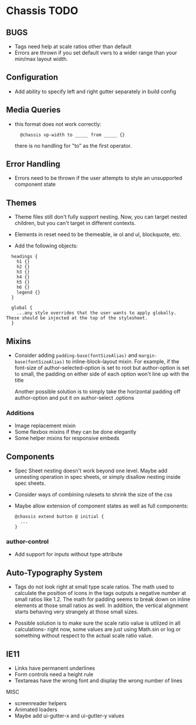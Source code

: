 # Chassis TODO

## BUGS
- Tags need help at scale ratios other than default
- Errors are thrown if you set default vwrs to a wider range than your min/max layout width.

## Configuration
- Add ability to specify left and right gutter separately in build config

## Media Queries
- this format does not work correctly:
  ```
    @chassis vp-width to _____ from _____ {}
  ```
  there is no handling for "to" as the first operator.

## Error Handling
- Errors need to be thrown if the user attempts to style an
unsupported component state

## Themes
- Theme files still don't fully support nesting. Now, you can target nested children, but you can't target in different contexts.

- Elements in reset need to be themeable, ie ol and ul, blockquote, etc.

- Add the following objects:

```
  headings {
    h1 {}
    h2 {}
    h3 {}
    h4 {}
    h5 {}
    h6 {}
    legend {}
  }

  global {
    ...any style overrides that the user wants to apply globally. These should be injected at the top of the stylesheet.
  }
```

## Mixins
- Consider adding `padding-base(fontSizeAlias)` and `margin-base(fontSizeAlias)` to inline-block-layout mixin. For example, if the font-size of author-selected-option is set to root but author-option is set to small, the padding on either side of each option won't line up with the title

  Another possible solution is to simply take the horizontal padding off author-option and put it on author-select .options

### Additions
- Image replacement mixin
- Some flexbox mixins if they can be done elegantly
- Some helper mixins for responsive embeds

## Components

- Spec Sheet nesting doesn't work beyond one level. Maybe add unnesting operation in spec sheets, or simply disallow nesting inside spec sheets.

- Consider ways of combining rulesets to shrink the size of the css

- Maybe allow extension of component states as well as full components:

  ```
  @chassis extend button @ initial {
  	...
  }
  ```

### author-control

- Add support for inputs without type attribute

## Auto-Typography System
- Tags do not look right at small type scale ratios. The math used to calculate the position of icons in the tags outputs a negative number at small ratios like 1.2. The math for padding seems to break down on inline elements at those small ratios as well. In addition, the vertical alignment starts behaving very strangely at those small sizes.

- Possible solution is to make sure the scale ratio value is utilized in all calculations- right now, some values are just using Math.sin or log or something without respect to the actual scale ratio value.

## IE11

- Links have permanent underlines
- Form controls need a height rule
- Textareas have the wrong font and display the wrong number of lines

MISC
- screenreader helpers
- Animated loaders
- Maybe add ui-gutter-x and ui-gutter-y values
